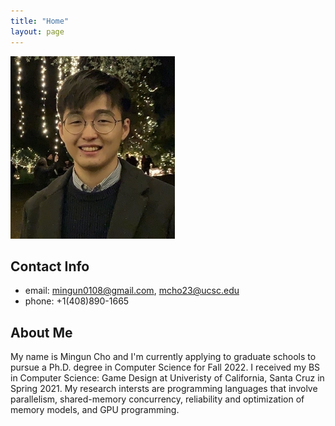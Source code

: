 ```yaml
---
title: "Home"
layout: page
---
```


![screenshot](https://raw.githubusercontent.com/MangoShip/MangoShip.github.io/master/assets/pictures/ProfilePicture.jpg)

## Contact Info

- email: mingun0108@gmail.com, mcho23@ucsc.edu
- phone: +1(408)890-1665

## About Me

My name is Mingun Cho and I'm currently applying to graduate schools to pursue a Ph.D. degree in Computer Science for Fall 2022. I received my BS in Computer Science: Game Design at Univeristy of California, Santa Cruz in Spring 2021. My research intersts are programming languages that involve parallelism, shared-memory concurrency, reliability and optimization of memory models, and GPU programming. 

